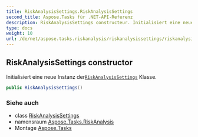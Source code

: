 ```yaml
---
title: RiskAnalysisSettings.RiskAnalysisSettings
second_title: Aspose.Tasks für .NET-API-Referenz
description: RiskAnalysisSettings constructeur. Initialisiert eine neue Instanz derRiskAnalysisSettings Klasse.
type: docs
weight: 10
url: /de/net/aspose.tasks.riskanalysis/riskanalysissettings/riskanalysissettings/
---
```

## RiskAnalysisSettings constructor

Initialisiert eine neue Instanz der[`RiskAnalysisSettings`](../) Klasse.

```csharp
public RiskAnalysisSettings()
```

### Siehe auch

* class [RiskAnalysisSettings](../)
* namensraum [Aspose.Tasks.RiskAnalysis](../../riskanalysissettings/)
* Montage [Aspose.Tasks](../../../)



